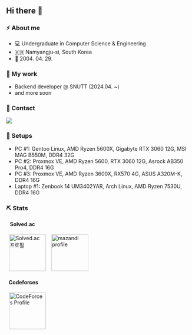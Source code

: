 ## Hi there 👋
### ⚡ About me
- 💻 Undergraduate in Computer Science & Engineering
- 🇰🇷 Namyangju-si, South Korea
- 🎂 2004. 04. 29.

### 🚀 My work
- Backend developer @ SNUTT (2024.04. ~)
- and more soon

### 📩 Contact
<a target="_blank" rel="noopener noreferrer" href="https://www.discord.com/users/215015181271433217"><img src="https://img.shields.io/badge/Discord-5865F2?style=for-the-badge&logo=Discord&logoColor=white"></a>

### 🌭 Setups
- PC #1: Gentoo Linux, AMD Ryzen 5600X, Gigabyte RTX 3060 12G, MSI MAG B550M, DDR4 32G
- PC #2: Proxmox VE, AMD Ryzen 5600, RTX 3060 12G, Asrock AB350 Pro4, DDR4 16G
- PC #3: Proxmox VE, AMD Ryzen 3600X, RX570 4G, ASUS A320M-K, DDR4 16G
- Laptop #1: Zenbook 14 UM3402YAR, Arch Linux, AMD Ryzen 7530U, DDR4 16G

### ⛏️ Stats
#### &ensp; Solved.ac
&nbsp; <a href="https://solved.ac/asp1939"><img src="http://mazassumnida.wtf/api/v2/generate_badge?boj=asp1939" alt="Solved.ac 프로필" height="100"></a> &ensp; <img src="http://mazandi.herokuapp.com/api?handle=asp1939&theme=warm" alt="mazandi profile" height="100">


#### &ensp;Codeforces
&nbsp; <a href="https://codeforces.com/profile/asp345"><img src="https://cf.leed.at?id=asp345" alt="CodeForces Profile" height="100"></a>

